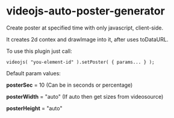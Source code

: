 # videojs-auto-poster-generator

Create poster at specified time with only javascript, client-side.

It creates 2d contex and drawImage into it, after uses toDataURL.

To use this plugin just call:
```
videojs( "you-element-id" ).setPoster( { params... } );
```

Default param values:

**posterSec** = 10 (Can be in seconds or percentage)

**posterWidth** = "auto" (If auto then get sizes from videosource)

**posterHeight** = "auto"
